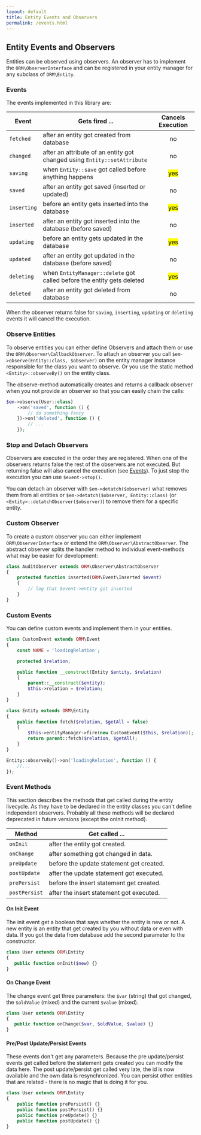 ```yaml
---
layout: default
title: Entity Events and Observers
permalink: /events.html
---
```

## Entity Events and Observers

Entities can be observed using observers. An observer has to implement the `ORM\ObserverInterface` and can be registered
in your entity manager for any subclass of `ORM\Entity`.

### Events

The events implemented in this library are:

| Event | Gets fired ... | Cancels Execution |
|-------|----------------|:-----------------:|
| `fetched` | after an entity got created from database | no |
| `changed` | after an attribute of an entity got changed using `Entity::setAttribute` | no |
| `saving`  | when `Entity::save` got called before anything happens | <mark>yes</mark> |
| `saved`   | after an entity got saved (inserted or updated) | no |
| `inserting` | before an entity gets inserted into the database | <mark>yes</mark> |
| `inserted` | after an entity got inserted into the database (before saved) | no |
| `updating` | before an entity gets updated in the database | <mark>yes</mark> |
| `updated` | after an entity got updated in the database (before saved) | no |
| `deleting` | when `EntityManager::delete` got called before the entity gets deleted | <mark>yes</mark> |
| `deleted` | after an entity got deleted from database | no |

When the observer returns false for `saving`, `inserting`, `updating` or `deleting` events it will cancel the execution.

### Observe Entities

To observe entities you can either define Observers and attach them or use the `ORM\Observer\CallbackObserver`. To
attach an observer you call `$em->observe(Entity::class, $observer)` on the entity manager instance responsible for
the class you want to observe. Or you use the static method `<Entity>::observeBy()` on the entity class.

The observe-method automatically creates and returns a callback observer when you not provide an observer so that you
can easily chain the calls:

```php
$em->observe(User::class)
    ->on('saved', function () {
        // do something fancy
    })->on('deleted', function () { 
        // ...
    });
```

### Stop and Detach Observers

Observers are executed in the order they are registered. When one of the observers returns false the rest of the
observers are not executed. But returning false will also cancel the execution (see [Events](#events)). To just stop
the execution you can use `$event->stop()`.

You can detach an observer with `$em->detatch($observer)` what removes them from all entities or
`$em->detatch($observer, Entity::class)` (or `<Entity>::detatchObserver($observer)`) to remove them for a specific
entity.

### Custom Observer

To create a custom observer you can either implement `ORM\ObserverInterface` or extend the 
`ORM\Observer\AbstractObserver`. The abstract observer splits the handler method to individual event-methods what may
be easier for development:

```php
class AuditObserver extends ORM\Observer\AbstractObserver
{
    protected function inserted(ORM\Event\Inserted $event)
    {
        // log that $event->entity got inserted
    }
}
```

### Custom Events

You can define custom events and implement them in your entities.

```php
class CustomEvent extends ORM\Event
{
    const NAME = 'loadingRelation';

    protected $relation;

    public function __construct(Entity $entity, $relation)
    {
        parent::__construct($entity);
        $this->relation = $relation;
    }
}

class Entity extends ORM\Entity
{
    public function fetch($relation, $getAll = false) 
    {
        $this->entityManager->fire(new CustomEvent($this, $relation));
        return parent::fetch($relation, $getAll);
    }
}

Entity::observeBy()->on('loadingRelation', function () {
    //...
});
```

### Event Methods

This section describes the methods that get called during the entity livecycle. As they have to be declared in the
entity classes you can't define independent observers. Probably all these methods will be declared deprecated in future
versions (except the onInit method).

| Method        | Get called ...                           |
|---------------|------------------------------------------|
| `onInit`      | after the entity got created.            |
| `onChange`    | after something got changed in data.     |
| `preUpdate`   | before the update statement get created. |
| `postUpdate`  | after the update statement got executed. |
| `prePersist`  | before the insert statement get created. |
| `postPersist` | after the insert statement got executed. |

#### On Init Event

The init event get a boolean that says whether the entity is new or not. A new entity is an entity that get created
by you without data or even with data. If you got the data from database add the second parameter to the constructor.

```php
class User extends ORM\Entity
{
   public function onInit($new) {}
}
```

#### On Change Event

The change event get three parameters: the `$var` (string) that got changed, the `$oldValue` (mixed) and the current 
`$value` (mixed).

```php
class User extends ORM\Entity
{
   public function onChange($var, $oldValue, $value) {}
}
```

#### Pre/Post Update/Persist Events

These events don't get any parameters. Because the pre update/persist events get called before the statement gets
created you can modify the data here. The post update/persist get called very late, the id is now available and the own
data is resynchronized. You can persist other entities that are related - there is no magic that is doing it for you.

```php
class User extends ORM\Entity
{
    public function prePersist() {}
    public function postPersist() {}
    public function preUpdate() {}
    public function postUpdate() {}
}
```
